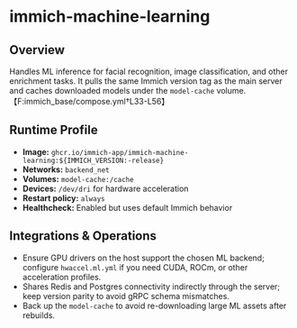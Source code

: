# immich-machine-learning

## Overview
Handles ML inference for facial recognition, image classification, and other enrichment tasks. It pulls the same Immich version tag as the main server and caches downloaded models under the `model-cache` volume.【F:immich_base/compose.yml†L33-L56】

## Runtime Profile
- **Image:** `ghcr.io/immich-app/immich-machine-learning:${IMMICH_VERSION:-release}`
- **Networks:** `backend_net`
- **Volumes:** `model-cache:/cache`
- **Devices:** `/dev/dri` for hardware acceleration
- **Restart policy:** `always`
- **Healthcheck:** Enabled but uses default Immich behavior

## Integrations & Operations
- Ensure GPU drivers on the host support the chosen ML backend; configure `hwaccel.ml.yml` if you need CUDA, ROCm, or other acceleration profiles.
- Shares Redis and Postgres connectivity indirectly through the server; keep version parity to avoid gRPC schema mismatches.
- Back up the `model-cache` to avoid re-downloading large ML assets after rebuilds.
